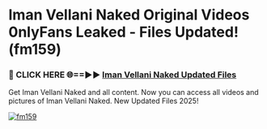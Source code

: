 # Iman Vellani Naked Original Videos 0nlyFans Leaked - Files Updated! (fm159)

<h3>🔴 CLICK HERE 🌐==►► <a href="https://tinyurl.com/up5wt9bj" rel="nofollow">Iman Vellani Naked Updated Files</a></h3>

Get Iman Vellani Naked and all content. Now you can access all videos and pictures of Iman Vellani Naked. New Updated Files 2025!

[![fm159](https://i.imgur.com/ABiUzMV.gif)](https://tinyurl.com/up5wt9bj)
